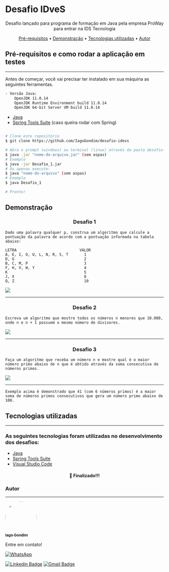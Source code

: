 # **Desafio IDveS**

<p align="center">Desafio lançado para programa de formação em Java pela empresa ProWay para entrar na IDS Tecnologia</p>

<p align="center">
 <a href="#pré-requisitos">Pré-requisitos</a> •
 <a href="#demonstração">Demonstração</a> • 
 <a href="#tecnologias-utilizadas">Tecnologias utilizadas</a> • 
 <a href="#autor">Autor</a>
</p>

## **Pré-requisitos e como rodar a aplicação em testes**
---

Antes de começar, você vai precisar ter instalado em sua máquina as seguintes ferramentas.

```bash
- Versão Java:
    OpenJDK 11.0.14 
    OpenJDK Runtime Environment build 11.0.14
    OpenJDK 64-bit Server VM build 11.0.14
```

- [Java](https://www.java.com/pt-BR/)
- [Spring Tools Suite](https://spring.io/tools) (caso queira rodar com Spring)

```bash

# Clone este repositório
$ git clone https://github.com/IagoGondim/desafio-idevs

# Abra o prompt (windows) ou terminal (linux) através da pasta desafio-idevs/src
$ java -jar "nome-do-arquivo.jar" (sem aspas) 
# Exemplo
$ java -jar Desafio_1.jar
# Ou apenas execute:
$ java "nome-do-arquivo" (sem aspas)
# Exemplo
$ java Desafio_1

# Pronto!

```

## **Demonstração**

### <p align="center"> **Desafio 1** </p>
    Dado uma palavra qualquer p, construa um algoritmo que calcule a pontuação da palavra de acordo com a pontuação informada na tabela abaixo:

    LETRA                            VALOR
    A, E, I, O, U, L, N, R, S, T       1
    D, G                               2
    B, C, M, P                         3
    F, H, V, W, Y                      4
    K                                  5
    J, X                               8
    Q, Z                               10



![](img/desafio1.gif)

---

### <p align="center"> **Desafio 2** </p>
    Escreva um algoritmo que mostre todos os números n menores que 10.000, onde n e n + 1 possuem o mesmo número de divisores.
![](img/desafio2.gif)

---

### <p align="center"> **Desafio 3** </p>
    Faça um algoritmo que receba um número n e mostre qual é o maior número primo abaixo de n que é obtido através da soma consecutiva de números primos.

![](img/desafio3.gif)

---
    Exemplo acima é demonstrado que 41 (com 6 números primos) é a maior soma de números primos consecutivos que gera um número primo abaixo de 100.

## **Tecnologias utilizadas**
---
### As seguintes tecnologias foram utilizadas no desenvolvimento dos desafios:


- [Java](https://www.java.com/pt-BR/)
- [Spring Tools Suite](https://spring.io/)
- [Visual Studio Code](https://code.visualstudio.com/)

<h4 align="center"> 
	 🚀 Finalizado!!! 
</h4>

### **Autor**
---

<a href="https://blog.rocketseat.com.br/author/thiago/">
 <img style="border-radius: 50%;" src="https://avatars.githubusercontent.com/u/86786966?v=4" width="100px;" alt=""/>
 <br />
 <sub><b>Iago Gondim</b></sub></a> 

Entre em contato!

[![WhatsApp](https://img.shields.io/badge/WhatsApp-25D366?style=for-the-badge&logo=whatsapp&logoColor=white)](https://wa.me/5588999801863?text=Ol%C3%A1%2C%20Mande-me%20uma%20mensagem%2C%20responderei%20assim%20que%20poss%C3%ADvel%20%3A)

[![Linkedin Badge](https://img.shields.io/badge/-Iago-blue?style=flat-square&logo=Linkedin&logoColor=white&link=https://www.linkedin.com/in/tgmarinho/)](https://www.linkedin.com/in/iago-gondim-2b163210b/) 
[![Gmail Badge](https://img.shields.io/badge/-iagogondim200@gmail.com-c14438?style=flat-square&logo=Gmail&logoColor=white&link=mailto:iagogondim200@gmail.com)](mailto:iagogondim200@gmail.com)